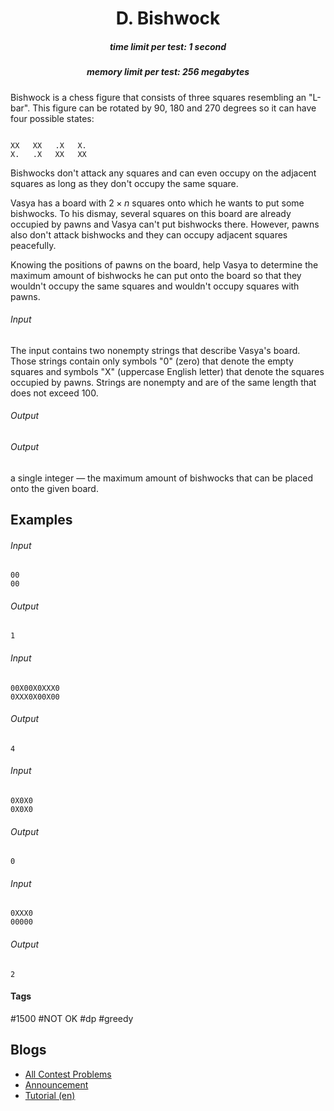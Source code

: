 <h1 style='text-align: center;'> D. Bishwock</h1>

<h5 style='text-align: center;'>time limit per test: 1 second</h5>
<h5 style='text-align: center;'>memory limit per test: 256 megabytes</h5>

Bishwock is a chess figure that consists of three squares resembling an "L-bar". This figure can be rotated by 90, 180 and 270 degrees so it can have four possible states:

 
```text
  
XX   XX   .X   X.  
X.   .X   XX   XX  

```
 Bishwocks don't attack any squares and can even occupy on the adjacent squares as long as they don't occupy the same square. 

Vasya has a board with $2\times n$ squares onto which he wants to put some bishwocks. To his dismay, several squares on this board are already occupied by pawns and Vasya can't put bishwocks there. However, pawns also don't attack bishwocks and they can occupy adjacent squares peacefully.

Knowing the positions of pawns on the board, help Vasya to determine the maximum amount of bishwocks he can put onto the board so that they wouldn't occupy the same squares and wouldn't occupy squares with pawns.

###### Input

The input contains two nonempty strings that describe Vasya's board. Those strings contain only symbols "0" (zero) that denote the empty squares and symbols "X" (uppercase English letter) that denote the squares occupied by pawns. Strings are nonempty and are of the same length that does not exceed $100$.

###### Output

###### Output

 a single integer — the maximum amount of bishwocks that can be placed onto the given board.

## Examples

###### Input


```text
00  
00  

```
###### Output


```text
1
```
###### Input


```text
00X00X0XXX0  
0XXX0X00X00  

```
###### Output


```text
4
```
###### Input


```text
0X0X0  
0X0X0  

```
###### Output


```text
0
```
###### Input


```text
0XXX0  
00000  

```
###### Output


```text
2
```


#### Tags 

#1500 #NOT OK #dp #greedy 

## Blogs
- [All Contest Problems](../Codeforces_Round_491_(Div._2).md)
- [Announcement](../blogs/Announcement.md)
- [Tutorial (en)](../blogs/Tutorial_(en).md)
